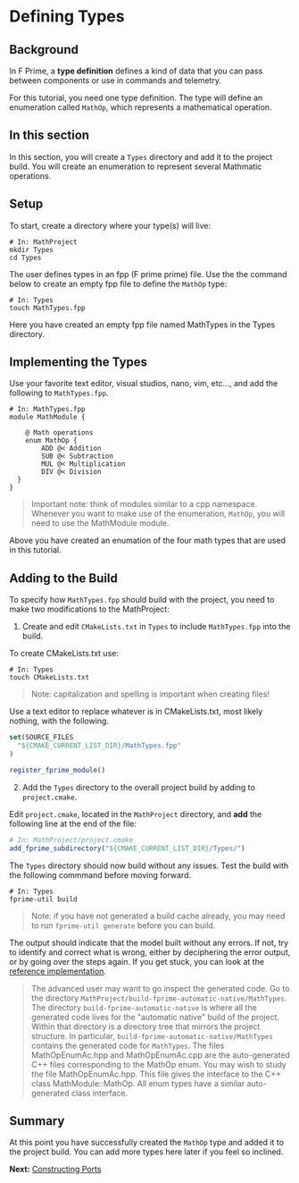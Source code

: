 # Defining Types 

## Background 

In F Prime, a **type definition** defines a kind of data that you can pass between components or use in commands and telemetry.

For this tutorial, you need one type definition. The type will define an enumeration called `MathOp`, which represents a mathematical operation.

## In this section 

In this section, you will create a `Types` directory and add it to the project build. You will create an enumeration to represent several Mathmatic operations.

## Setup 

To start, create a directory where your type(s) will live:

```shell
# In: MathProject 
mkdir Types 
cd Types
``` 

The user defines types in an fpp (F prime prime) file. Use the the command below to create an empty fpp file to define the `MathOp` type:

```shell 
# In: Types
touch MathTypes.fpp
```
Here you have created an empty fpp file named MathTypes in the Types directory.

## Implementing the Types 

Use your favorite text editor, visual studios, nano, vim, etc..., and add the following to `MathTypes.fpp`.

```
# In: MathTypes.fpp
module MathModule { 

    @ Math operations
    enum MathOp {
        ADD @< Addition
        SUB @< Subtraction
        MUL @< Multiplication
        DIV @< Division
  }
}
```
> Important note: think of modules similar to a cpp namespace. Whenever you want to make use of the enumeration, `MathOp`, you will need to use the MathModule module. 

Above you have created an enumation of the four math types that are used in this tutorial.

 
## Adding to the Build 

To specify how `MathTypes.fpp` should build with the project, you need to make two modifications to the MathProject:

1. Create and edit `CMakeLists.txt` in `Types` to include `MathTypes.fpp` into the build.

To create CMakeLists.txt use:

```shell 
# In: Types
touch CMakeLists.txt 
```

> Note: capitalization and spelling is important when creating files!

Use a text editor to replace whatever is in CMakeLists.txt, most likely nothing, with the following.

```cmake 
set(SOURCE_FILES
  "${CMAKE_CURRENT_LIST_DIR}/MathTypes.fpp"
)

register_fprime_module()
```

2. Add the `Types` directory to the overall project build by adding to `project.cmake`.  

Edit `project.cmake`, located in the `MathProject` directory, and  **add** the following line at the end of the file:

```cmake 
# In: MathProject/project.cmake
add_fprime_subdirectory("${CMAKE_CURRENT_LIST_DIR}/Types/")
```

The `Types` directory should now build without any issues. Test the build with the following commmand before moving forward.

```shell 
# In: Types 
fprime-util build 
```

> Note: if you have not generated a build cache already, you may need to run `fprime-util generate` before you can build.

The output should indicate that the model built without any errors. If not, try to identify and correct what is wrong, either by deciphering the error output, or by going over the steps again. If you get stuck, you can look at the [reference implementation](https://github.com/fprime-community/fprime-tutorial-math-component).

> The advanced user may want to go inspect the generated code. Go to the directory `MathProject/build-fprime-automatic-native/MathTypes`. The directory `build-fprime-automatic-native` is where all the generated code lives for the "automatic native" build of the project. Within that directory is a directory tree that mirrors the project structure. In particular, `build-fprime-automatic-native/MathTypes` contains the generated code for `MathTypes`.
>The files MathOpEnumAc.hpp and MathOpEnumAc.cpp are the auto-generated C++ files corresponding to the MathOp enum. You may wish to study the file MathOpEnumAc.hpp. This file gives the interface to the C++ class MathModule::MathOp. All enum types have a similar auto-generated class interface.

## Summary  
At this point you have successfully created the `MathOp` type 
and added it to the project build. You can add more types here 
later if you feel so inclined. 

**Next:** [Constructing Ports](./constructing-ports.md)
